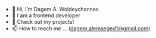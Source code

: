 - 👋 Hi, I’m Dagem A. Woldeyohannes
- 👀 I am a frontend developer
- 🌱 Check out my projects!
- 📫 How to reach me ... (dagem.alemseged1@gmail.com)

<!---
H3R0INFATH3R/H3R0INFATH3R is a ✨ special ✨ repository because its `README.md` (this file) appears on your GitHub profile.
You can click the Preview link to take a look at your changes.
--->
